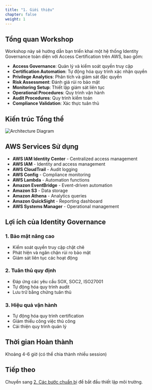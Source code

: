 ```yaml
---
title: "1. Giới thiệu"
chapter: false
weight: 1
---
```


## Tổng quan Workshop

Workshop này sẽ hướng dẫn bạn triển khai một hệ thống Identity Governance toàn diện với Access Certification trên AWS, bao gồm:

- **Access Governance**: Quản lý và kiểm soát quyền truy cập
- **Certification Automation**: Tự động hóa quy trình xác nhận quyền
- **Privilege Analytics**: Phân tích và giám sát đặc quyền
- **Risk Assessment**: Đánh giá rủi ro bảo mật
- **Monitoring Setup**: Thiết lập giám sát liên tục
- **Operational Procedures**: Quy trình vận hành
- **Audit Procedures**: Quy trình kiểm toán
- **Compliance Validation**: Xác thực tuân thủ

## Kiến trúc Tổng thể

![Architecture Diagram](images/architecture-diagram.png)

## AWS Services Sử dụng

- **AWS IAM Identity Center** - Centralized access management
- **AWS IAM** - Identity and access management
- **AWS CloudTrail** - Audit logging
- **AWS Config** - Compliance monitoring
- **AWS Lambda** - Automation functions
- **Amazon EventBridge** - Event-driven automation
- **Amazon S3** - Data storage
- **Amazon Athena** - Analytics queries
- **Amazon QuickSight** - Reporting dashboard
- **AWS Systems Manager** - Operational management

## Lợi ích của Identity Governance

### 1. Bảo mật nâng cao
- Kiểm soát quyền truy cập chặt chẽ
- Phát hiện và ngăn chặn rủi ro bảo mật
- Giám sát liên tục các hoạt động

### 2. Tuân thủ quy định
- Đáp ứng các yêu cầu SOX, SOC2, ISO27001
- Tự động hóa quy trình audit
- Lưu trữ bằng chứng tuân thủ

### 3. Hiệu quả vận hành
- Tự động hóa quy trình certification
- Giảm thiểu công việc thủ công
- Cải thiện quy trình quản lý

## Thời gian Hoàn thành

Khoảng 4-6 giờ (có thể chia thành nhiều session)

## Tiếp theo

Chuyển sang [2. Các bước chuẩn bị](../2-cac-buoc-chuan-bi) để bắt đầu thiết lập môi trường.